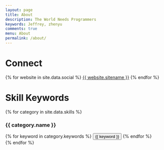 ```yaml
---
layout: page
title: About
description: The World Needs Programmers
keywords: Jeffrey, zhenyu
comments: true
menu: About
permalink: /about/
---
```

# Connect
<div class="btn-inline">
{% for website in site.data.social %}
<a href="{{ website.url }}" class="btn btn-outline" type="button">{{ website.sitename }}</a>
{% endfor %}
</div>

# Skill Keywords
{% for category in site.data.skills %}
### {{ category.name }}
<div class="btn-inline">
{% for keyword in category.keywords %}
<button class="btn btn-outline" type="button">{{ keyword }}</button>
{% endfor %}
</div>
{% endfor %}
